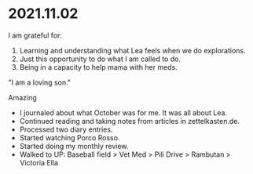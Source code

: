 # 2021.11.02

I am grateful for:

1. Learning and understanding what Lea feels when we do explorations.
2. Just this opportunity to do what I am called to do.
3. Being in a capacity to help mama with her meds.

"I am a loving son."

Amazing

- I journaled about what October was for me. It was all about Lea.
- Continued reading and taking notes from articles in zettelkasten.de.
- Processed two diary entries.
- Started watching Porco Rosso.
- Started doing my monthly review.
- Walked to UP: Baseball field > Vet Med > Pili Drive > Rambutan > Victoria Ella

